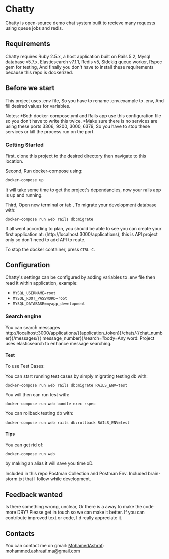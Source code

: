 # Chatty 

Chatty is open-source demo chat system built to recieve many requests using queue jobs and redis.

## Requirements

Chatty requires Ruby 2.5.x, a host application built on Rails 5.2, Mysql database v5.7.x, Elasticsearch v7.1.1, Redis v5, Sidekiq queue worker, Rspec gem for testing, And finally you don't have to install these requirements because this repo is dockerized. 

## Before we start

This project uses .env file, So you have to rename .env.example to .env, And fill desired values for variables.

Notes: 
*Both docker-compose.yml and Rails app use this configuration file so you don't have to write this twice.
*Make sure there is no services are using these ports 3306, 9200, 3000, 6379, So you have to stop these services or kill the process run on the port.

### Getting Started

First, clone this project to the desired directory then navigate to this location.

Second, Run docker-compose using:

    docker-compose up
It will take some time to get the project's dependancies, now your rails app is up and running.

Third, Open new terminal or tab , To migrate your development database with:

    docker-compose run web rails db:migrate


If all went according to plan, you should be able to see you can create your first application at: (http://localhost:3000/applications), this is API project only so don't need to add API to route.

To stop the docker container, press `CTRL-C`.

## Configuration

Chatty's settings can be configured by adding variables to .env file then read it within application, example:

* `MYSQL_USERNAME=root`
* `MYSQL_ROOT_PASSWORD=root`
* `MYSQL_DATABASE=myapp_development`

### Search engine

You can search messages http://localhost:3000/applications/{{application_token}}/chats/{{chat_number}}/messages/{{ message_number}}/search=?body=Any word:
Project uses elasticsearch to enhance message searching.

#### Test

To use Test Cases:

You can start running test cases by simply migrating testing db with:

    docker-compose run web rails db:migrate RAILS_ENV=test

You will then can run test with:

    docker-compose run web bundle exec rspec

You can rollback testing db with:

    docker-compose run web rails db:rollback RAILS_ENV=test


#### Tips

You can get rid of:
    
    docker-compose run web

by making an alias it will save you time xD.

Included in this repo Postman Collection and Postman Env.
Included brain-storm.txt that I follow while development.

Feedback wanted
---------------

Is there something wrong, unclear, Or there is a away to make the code more DRY? Please get in touch so we can make it better. If you can contribute improved text or code, I'd really appreciate it.

Contacts
---------------
You can contact me on gmail:
[MohamedAshraf](mailto:mohammed.ashraaf.ma@gmail.com): mohammed.ashraaf.ma@gmail.com 